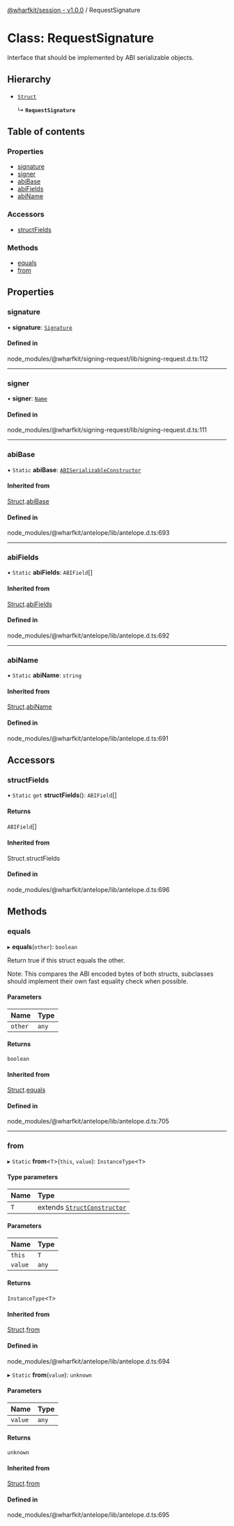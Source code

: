 [@wharfkit/session - v1.0.0](/docs/testREADME.md) / RequestSignature

# Class: RequestSignature

Interface that should be implemented by ABI serializable objects.

## Hierarchy

- [`Struct`](/docs/testclasses/Struct-1.md)

  ↳ **`RequestSignature`**

## Table of contents

### Properties

- [signature](/docs/testclasses/RequestSignature.md#signature)
- [signer](/docs/testclasses/RequestSignature.md#signer)
- [abiBase](/docs/testclasses/RequestSignature.md#abibase)
- [abiFields](/docs/testclasses/RequestSignature.md#abifields)
- [abiName](/docs/testclasses/RequestSignature.md#abiname)

### Accessors

- [structFields](/docs/testclasses/RequestSignature.md#structfields)

### Methods

- [equals](/docs/testclasses/RequestSignature.md#equals)
- [from](/docs/testclasses/RequestSignature.md#from)

## Properties

### signature

• **signature**: [`Signature`](/docs/testclasses/Signature.md)

#### Defined in

node_modules/@wharfkit/signing-request/lib/signing-request.d.ts:112

___

### signer

• **signer**: [`Name`](/docs/testclasses/Name.md)

#### Defined in

node_modules/@wharfkit/signing-request/lib/signing-request.d.ts:111

___

### abiBase

▪ `Static` **abiBase**: [`ABISerializableConstructor`](/docs/testinterfaces/ABISerializableConstructor.md)

#### Inherited from

[Struct](/docs/testclasses/Struct-1.md).[abiBase](/docs/testclasses/Struct-1.md#abibase)

#### Defined in

node_modules/@wharfkit/antelope/lib/antelope.d.ts:693

___

### abiFields

▪ `Static` **abiFields**: `ABIField`[]

#### Inherited from

[Struct](/docs/testclasses/Struct-1.md).[abiFields](/docs/testclasses/Struct-1.md#abifields)

#### Defined in

node_modules/@wharfkit/antelope/lib/antelope.d.ts:692

___

### abiName

▪ `Static` **abiName**: `string`

#### Inherited from

[Struct](/docs/testclasses/Struct-1.md).[abiName](/docs/testclasses/Struct-1.md#abiname)

#### Defined in

node_modules/@wharfkit/antelope/lib/antelope.d.ts:691

## Accessors

### structFields

• `Static` `get` **structFields**(): `ABIField`[]

#### Returns

`ABIField`[]

#### Inherited from

Struct.structFields

#### Defined in

node_modules/@wharfkit/antelope/lib/antelope.d.ts:696

## Methods

### equals

▸ **equals**(`other`): `boolean`

Return true if this struct equals the other.

Note: This compares the ABI encoded bytes of both structs, subclasses
      should implement their own fast equality check when possible.

#### Parameters

| Name | Type |
| :------ | :------ |
| `other` | `any` |

#### Returns

`boolean`

#### Inherited from

[Struct](/docs/testclasses/Struct-1.md).[equals](/docs/testclasses/Struct-1.md#equals)

#### Defined in

node_modules/@wharfkit/antelope/lib/antelope.d.ts:705

___

### from

▸ `Static` **from**<`T`\>(`this`, `value`): `InstanceType`<`T`\>

#### Type parameters

| Name | Type |
| :------ | :------ |
| `T` | extends [`StructConstructor`](/docs/testinterfaces/StructConstructor.md) |

#### Parameters

| Name | Type |
| :------ | :------ |
| `this` | `T` |
| `value` | `any` |

#### Returns

`InstanceType`<`T`\>

#### Inherited from

[Struct](/docs/testclasses/Struct-1.md).[from](/docs/testclasses/Struct-1.md#from)

#### Defined in

node_modules/@wharfkit/antelope/lib/antelope.d.ts:694

▸ `Static` **from**(`value`): `unknown`

#### Parameters

| Name | Type |
| :------ | :------ |
| `value` | `any` |

#### Returns

`unknown`

#### Inherited from

[Struct](/docs/testclasses/Struct-1.md).[from](/docs/testclasses/Struct-1.md#from)

#### Defined in

node_modules/@wharfkit/antelope/lib/antelope.d.ts:695
